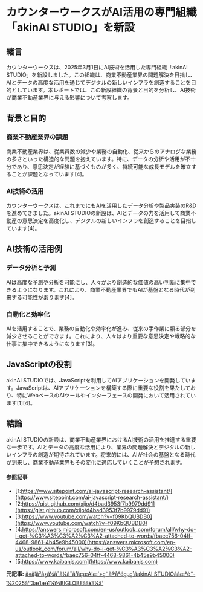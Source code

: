 # カウンターウークスがAI活用の専門組織「akinAI STUDIO」を新設

## 緒言

カウンターウークスは、2025年3月1日にAI技術を活用した専門組織「akinAI STUDIO」を新設しました。この組織は、商業不動産業界の問題解決を目指し、AIとデータの高度な活用を通じてデジタルの新しいインフラを創造することを目的としています。本レポートでは、この新設組織の背景と目的を分析し、AI技術が商業不動産業界に与える影響について考察します。

## 背景と目的

### 商業不動産業界の課題

商業不動産業界は、従業員数の減少や業務の自動化、従来からのアナログな業務の多さといった構造的な問題を抱えています。特に、データの分析や活用が不十分であり、意思決定が経験に基づくものが多く、持続可能な成長モデルを確立することが課題となっています[4]。

### AI技術の活用

カウンターウークスは、これまでにもAIを活用したデータ分析や製品実装のR&Dを進めてきました。akinAI STUDIOの新設は、AIとデータの力を活用して商業不動産の意思決定を高度化し、デジタルの新しいインフラを創造することを目指しています[4]。

## AI技術の活用例

### データ分析と予測

AIは高度な予測や分析を可能にし、人々がより創造的な価値の高い判断に集中できるようになります。これにより、商業不動産業界でもAIが基盤となる時代が到来する可能性があります[4]。

### 自動化と効率化

AIを活用することで、業務の自動化や効率化が進み、従来の手作業に頼る部分を減少させることができます。これにより、人々はより重要な意思決定や戦略的な仕事に集中できるようになります[3]。

## JavaScriptの役割

akinAI STUDIOでは、JavaScriptを利用してAIアプリケーションを開発しています。JavaScriptは、AIアプリケーションを構築する際に重要な役割を果たしており、特にWebベースのAIツールやインターフェースの開発において活用されています[1][4]。

## 結論

akinAI STUDIOの新設は、商業不動産業界におけるAI技術の活用を推進する重要な一歩です。AIとデータの高度な活用により、業界の問題解決とデジタルの新しいインフラの創造が期待されています。将来的には、AIが社会の基盤となる時代が到来し、商業不動産業界もその変化に適応していくことが予想されます。

#### 参照記事
- [1:https://www.sitepoint.com/ai-javascript-research-assistant/](https://www.sitepoint.com/ai-javascript-research-assistant/)
- [2:https://gist.github.com/xijo/d4bad3953f7b9979dd91](https://gist.github.com/xijo/d4bad3953f7b9979dd91)
- [3:https://www.youtube.com/watch?v=f09KbQUBDB0](https://www.youtube.com/watch?v=f09KbQUBDB0)
- [4:https://answers.microsoft.com/en-us/outlook_com/forum/all/why-do-i-get-%C3%A3%C3%A2%C3%A2-attached-to-words/fbaec756-04ff-4468-9861-4b45e9b45000](https://answers.microsoft.com/en-us/outlook_com/forum/all/why-do-i-get-%C3%A3%C3%A2%C3%A2-attached-to-words/fbaec756-04ff-4468-9861-4b45e9b45000)
- [5:https://www.kaibanjs.com](https://www.kaibanjs.com)


**元記事:** [ã«ã¦ã³ã¿ã¼ã¯ã¼ã¯ã¹ãçæAIæ´»ç¨ã®å°éçµç¹ãakinAI STUDIOããæ°è¨­ï¼2025å¹´3æ1æ¥ï¼ï½BIGLOBEãã¥ã¼ã¹](https://news.biglobe.ne.jp/economy/0301/prt_250301_3502129756.html)